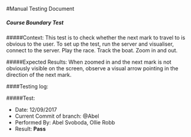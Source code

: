 #Manual Testing Document 


##### Course Boundary Test
#####Context:
    This test is to check whether the next mark to travel to is obvious to the user.
    To set up the test, run the server and visualiser, connect to the server.
    Play the race. Track the boat. Zoom in and out.
    
#####Expected Results:
    When zoomed in and the next mark is not obviously visible on the screen, 
    observe a visual arrow pointing in the direction of the next mark.

####Testing log:

#####Test:
- Date: 12/09/2017
- Current Commit of branch: @Abel
- Performed By: Abel Svoboda, Ollie Robb        
- Result: **Pass**
